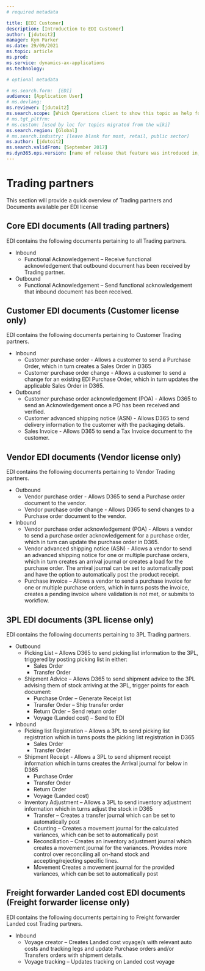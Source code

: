 ```yaml
---
# required metadata

title: [EDI Customer]
description: [Introduction to EDI Customer]
author: [jdutoit2]
manager: Kym Parker
ms.date: 29/09/2021
ms.topic: article
ms.prod: 
ms.service: dynamics-ax-applications
ms.technology: 

# optional metadata

# ms.search.form:  [EDI]
audience: [Application User]
# ms.devlang: 
ms.reviewer: [jdutoit2]
ms.search.scope: [Which Operations client to show this topic as help for, to be set by content strategist, see list here: https://microsoft.sharepoint.com/teams/DynDoc/_layouts/15/WopiFrame.aspx?sourcedoc={23419e1c-eb64-42e9-aa9b-79875b428718}&action=edit&wd=target%28Core%20Dynamics%20AX%20CP%20requirements%2Eone%7C4CC185C0%2DEFAA%2D42CD%2D94B9%2D8F2A45E7F61A%2FVersions%20list%20for%20docs%20topics%7CC14BE630%2D5151%2D49D6%2D8305%2D554B5084593C%2F%29]
# ms.tgt_pltfrm: 
# ms.custom: [used by loc for topics migrated from the wiki]
ms.search.region: [Global]
# ms.search.industry: [leave blank for most, retail, public sector]
ms.author: [jdutoit2]
ms.search.validFrom: [September 2017]
ms.dyn365.ops.version: [name of release that feature was introduced in, see list here: https://microsoft.sharepoint.com/teams/DynDoc/_layouts/15/WopiFrame.aspx?sourcedoc={23419e1c-eb64-42e9-aa9b-79875b428718}&action=edit&wd=target%28Core%20Dynamics%20AX%20CP%20requirements%2Eone%7C4CC185C0%2DEFAA%2D42CD%2D94B9%2D8F2A45E7F61A%2FVersions%20list%20for%20docs%20topics%7CC14BE630%2D5151%2D49D6%2D8305%2D554B5084593C%2F%29]
---
```


# Trading partners
This section will provide a quick overview of Trading partners and Documents available per EDI license

## Core EDI documents (All trading partners)

EDI contains the following documents pertaining to all Trading partners.
- Inbound
	- Functional Acknowledgement – Receive functional acknowledgement that outbound document has been received by Trading partner.
- Outbound
	- Functional Acknowledgement – Send functional acknowledgement that inbound document has been received.

## Customer EDI documents (Customer license only)

EDI contains the following documents pertaining to Customer Trading partners.
- Inbound
	- Customer purchase order - Allows a customer to send a Purchase Order, which in turn creates a Sales Order in D365
	- Customer purchase order change - Allows a customer to send a change for an existing EDI Purchase Order, which in turn updates the applicable Sales Order in D365.
- Outbound
	- Customer purchase order acknowledgement (POA) - Allows D365 to send an Acknowledgement once a PO has been received and verified.
	- Customer advanced shipping notice (ASN) - Allows D365 to send delivery information to the customer with the packaging details.
	- Sales Invoice - Allows D365 to send a Tax Invoice document to the customer.

## Vendor EDI documents (Vendor license only)

EDI contains the following documents pertaining to Vendor Trading partners.
- Outbound
	- Vendor purchase order - Allows D365 to send a Purchase order document to the vendor.
	- Vendor purchase order change - Allows D365 to send changes to a Purchase order document to the vendor.
- Inbound
	- Vendor purchase order acknowledgement (POA) - Allows a vendor to send a purchase order acknowledgement for a purchase order, which in turn can update the purchase order in D365.
	- Vendor advanced shipping notice (ASN) - Allows a vendor to send an advanced shipping notice for one or multiple purchase orders, which in turn creates an arrival journal or creates a load for the purchase order. The arrival journal can be set to automatically post and have the option to automatically post the product receipt.
	- Purchase invoice – Allows a vendor to send a purchase invoice for one or multiple purchase orders, which in turns posts the invoice, creates a pending invoice where validation is not met, or submits to workflow.

## 3PL EDI documents (3PL license only)

EDI contains the following documents pertaining to 3PL Trading partners.
- Outbound
	- Picking List – Allows D365 to send picking list information to the 3PL, triggered by posting picking list in either:
		- Sales Order
		- Transfer Order
	- Shipment Advice – Allows D365 to send shipment advice to the 3PL advising them of stock arriving at the 3PL, trigger points for each document:
		- Purchase Order – Generate Receipt list
		- Transfer Order – Ship transfer order
		- Return Order – Send return order
		- Voyage (Landed cost) – Send to EDI
- Inbound
	- Picking list Registration – Allows a 3PL to send picking list registration which in turns posts the picking list registration in D365
		- Sales Order
		- Transfer Order
	- Shipment Receipt - Allows a 3PL to send shipment receipt information which in turns creates the Arrival journal for below in D365
		- Purchase Order
		- Transfer Order
		- Return Order
		- Voyage (Landed cost)
	- Inventory Adjustment – Allows a 3PL to send inventory adjustment information which in turns adjust the stock in D365
		- Transfer – Creates a transfer journal which can be set to automatically post
		- Counting – Creates a movement journal for the calculated variances, which can be set to automatically post
		- Reconciliation – Creates an inventory adjustment journal which creates a movement journal for the variances. Provides more control over reconciling all on-hand stock and accepting/rejecting specific lines.
		- Movement Creates a movement journal for the provided variances, which can be set to automatically post

## Freight forwarder Landed cost EDI documents (Freight forwarder license only)

EDI contains the following documents pertaining to Freight forwarder Landed cost Trading partners.
- Inbound
	- Voyage creator – Creates Landed cost voyage/s with relevant auto costs and tracking legs and update Purchase orders and/or Transfers orders with shipment details.
	- Voyage tracking – Updates tracking on Landed cost voyage

